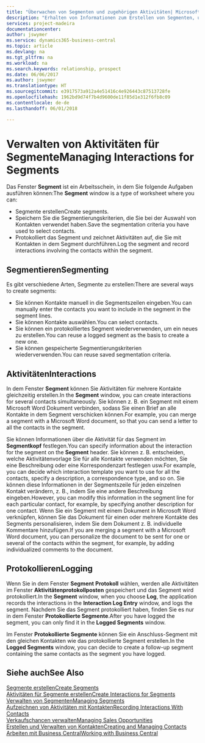 ```yaml
---
title: "Überwachen von Segmenten und zugehörigen Aktivitäten| Microsoft Docs"
description: "Erhalten von Informationen zum Erstellen von Segmenten, um Kontaktgruppen zu definieren und Festlegen von Aktivitäten für Segmente."
services: project-madeira
documentationcenter: 
author: jswymer
ms.service: dynamics365-business-central
ms.topic: article
ms.devlang: na
ms.tgt_pltfrm: na
ms.workload: na
ms.search.keywords: relationship, prospect
ms.date: 06/06/2017
ms.author: jswymer
ms.translationtype: HT
ms.sourcegitcommit: e3917573a912a4e51416c4e926443c87513728fe
ms.openlocfilehash: 1962bd9d74f7b4d9600de11f85d1e312f6fb8c09
ms.contentlocale: de-de
ms.lasthandoff: 06/01/2018

---
```

# <a name="managing-interactions-for-segments"></a><span data-ttu-id="2f949-103">Verwalten von Aktivitäten für Segmente</span><span class="sxs-lookup"><span data-stu-id="2f949-103">Managing Interactions for Segments</span></span>
<span data-ttu-id="2f949-104">Das Fenster **Segment** ist ein Arbeitsschein, in dem Sie folgende Aufgaben ausführen können:</span><span class="sxs-lookup"><span data-stu-id="2f949-104">The **Segment** window is a type of worksheet where you can:</span></span>

* <span data-ttu-id="2f949-105">Segmente erstellen</span><span class="sxs-lookup"><span data-stu-id="2f949-105">Create segments.</span></span>
* <span data-ttu-id="2f949-106">Speichern Sie die Segmentierungskriterien, die Sie bei der Auswahl von Kontakten verwendet haben.</span><span class="sxs-lookup"><span data-stu-id="2f949-106">Save the segmentation criteria you have used to select contacts.</span></span>
* <span data-ttu-id="2f949-107">Protokolliert das Segment und zeichnet Aktivitäten auf, die Sie mit Kontakten in dem Segment durchführen.</span><span class="sxs-lookup"><span data-stu-id="2f949-107">Log the segment and record interactions involving the contacts within the segment.</span></span>

## <a name="segmenting"></a><span data-ttu-id="2f949-108">Segmentieren</span><span class="sxs-lookup"><span data-stu-id="2f949-108">Segmenting</span></span>
<span data-ttu-id="2f949-109">Es gibt verschiedene Arten, Segmente zu erstellen:</span><span class="sxs-lookup"><span data-stu-id="2f949-109">There are several ways to create segments:</span></span>

* <span data-ttu-id="2f949-110">Sie können Kontakte manuell in die Segmentszeilen eingeben.</span><span class="sxs-lookup"><span data-stu-id="2f949-110">You can manually enter the contacts you want to include in the segment in the segment lines.</span></span>
* <span data-ttu-id="2f949-111">Sie können Kontakte auswählen.</span><span class="sxs-lookup"><span data-stu-id="2f949-111">You can select contacts.</span></span>
* <span data-ttu-id="2f949-112">Sie können ein protokolliertes Segment wiederverwenden, um ein neues zu erstellen.</span><span class="sxs-lookup"><span data-stu-id="2f949-112">You can reuse a logged segment as the basis to create a new one.</span></span>
* <span data-ttu-id="2f949-113">Sie können gespeicherte Segmentierungskriterien wiederverwenden.</span><span class="sxs-lookup"><span data-stu-id="2f949-113">You can reuse saved segmentation criteria.</span></span>

## <a name="interactions"></a><span data-ttu-id="2f949-114">Aktivitäten</span><span class="sxs-lookup"><span data-stu-id="2f949-114">Interactions</span></span>
<span data-ttu-id="2f949-115">In dem Fenster **Segment** können Sie Aktivitäten für mehrere Kontakte gleichzeitig erstellen.</span><span class="sxs-lookup"><span data-stu-id="2f949-115">In the **Segment** window, you can create interactions for several contacts simultaneously.</span></span> <span data-ttu-id="2f949-116">Sie können z. B. ein Segment mit einem Microsoft Word Dokument verbinden, sodass Sie einen Brief an alle Kontakte in dem Segment verschicken können.</span><span class="sxs-lookup"><span data-stu-id="2f949-116">For example, you can merge a segment with a Microsoft Word document, so that you can send a letter to all the contacts in the segment.</span></span>

<span data-ttu-id="2f949-117">Sie können Informationen über die Aktivität für das Segment im **Segmentkopf** festlegen.</span><span class="sxs-lookup"><span data-stu-id="2f949-117">You can specify information about the interaction for the segment on the **Segment** header.</span></span> <span data-ttu-id="2f949-118">Sie können z. B. entscheiden, welche Aktivitätenvorlage Sie für alle Kontakte verwenden möchten, Sie eine Beschreibung oder eine Korrespondenzart festlegen usw.</span><span class="sxs-lookup"><span data-stu-id="2f949-118">For example, you can decide which interaction template you want to use for all the contacts, specify a description, a correspondence type, and so on.</span></span> <span data-ttu-id="2f949-119">Sie können diese Informationen in der Segmentszeile für jeden einzelnen Kontakt verändern, z. B., indem Sie eine andere Beschreibung eingeben.</span><span class="sxs-lookup"><span data-stu-id="2f949-119">However, you can modify this information in the segment line for each particular contact, for example, by specifying another description for one contact.</span></span> <span data-ttu-id="2f949-120">Wenn Sie ein Segment mit einem Dokument in Microsoft Word verknüpfen, können Sie das Dokument für einen oder mehrere Kontakte des Segments personalisieren, indem Sie dem Dokument z. B. individuelle Kommentare hinzufügen.</span><span class="sxs-lookup"><span data-stu-id="2f949-120">If you are merging a segment with a Microsoft Word document, you can personalize the document to be sent for one or several of the contacts within the segment, for example, by adding individualized comments to the document.</span></span>

## <a name="logging"></a><span data-ttu-id="2f949-121">Protokollieren</span><span class="sxs-lookup"><span data-stu-id="2f949-121">Logging</span></span>
<span data-ttu-id="2f949-122">Wenn Sie in dem Fenster **Segment** **Protokoll** wählen, werden alle Aktivitäten im Fenster **Aktivitätenprotokollposten** gespeichert und das Segment wird protokolliert.</span><span class="sxs-lookup"><span data-stu-id="2f949-122">In the **Segment** window, when you choose **Log**, the application records the interactions in the **Interaction Log Entry** window, and logs the segment.</span></span> <span data-ttu-id="2f949-123">Nachdem Sie das Segment protokolliert haben, finden Sie es nur in dem Fenster **Protokollierte Segmente**.</span><span class="sxs-lookup"><span data-stu-id="2f949-123">After you have logged the segment, you can only find it in the **Logged Segments** window.</span></span>

<span data-ttu-id="2f949-124">Im Fenster **Protokollierte Segmente** können Sie ein Anschluss-Segment mit den gleichen Kontakten wie das protokollierte Segment erstellen.</span><span class="sxs-lookup"><span data-stu-id="2f949-124">In the **Logged Segments** window, you can decide to create a follow-up segment containing the same contacts as the segment you have logged.</span></span>

## <a name="see-also"></a><span data-ttu-id="2f949-125">Siehe auch</span><span class="sxs-lookup"><span data-stu-id="2f949-125">See Also</span></span>
[<span data-ttu-id="2f949-126">Segmente erstellen</span><span class="sxs-lookup"><span data-stu-id="2f949-126">Create Segments</span></span>](marketing-how-create-segment.md)  
[<span data-ttu-id="2f949-127">Aktivitäten für Segmente erstellen</span><span class="sxs-lookup"><span data-stu-id="2f949-127">Create Interactions for Segments</span></span>](marketing-how-create-interactions.md)  
[<span data-ttu-id="2f949-128">Verwalten von Segmenten</span><span class="sxs-lookup"><span data-stu-id="2f949-128">Managing Segments</span></span>](marketing-segments.md)  
[<span data-ttu-id="2f949-129">Aufzeichnen von Aktivitäten mit Kontakten</span><span class="sxs-lookup"><span data-stu-id="2f949-129">Recording Interactions With Contacts</span></span>](marketing-interactions.md)  
[<span data-ttu-id="2f949-130">Verkaufschancen verwalten</span><span class="sxs-lookup"><span data-stu-id="2f949-130">Managing Sales Opportunities</span></span>](marketing-manage-sales-opportunities.md)  
[<span data-ttu-id="2f949-131">Erstellen und Verwalten von Kontakten</span><span class="sxs-lookup"><span data-stu-id="2f949-131">Creating and Managing Contacts</span></span>](marketing-contacts.md)  
[<span data-ttu-id="2f949-132">Arbeiten mit  Business Central</span><span class="sxs-lookup"><span data-stu-id="2f949-132">Working with Business Central</span></span>](ui-work-product.md)

